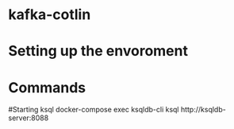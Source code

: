 # kafka-cotlin

# Setting up the envoroment

# Commands

#Starting ksql
docker-compose exec ksqldb-cli ksql http://ksqldb-server:8088


